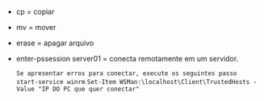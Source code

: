 * cp = copiar
* mv = mover
* erase = apagar arquivo
* enter-pssession server01 = conecta remotamente em um servidor.
  
  ``` Se apresentar erros para conectar, execute os seguintes passo ```  
  ``` start-service winrm ``` 
  ``` Set-Item WSMan:\localhost\Client\TrustedHosts -Value "IP DO PC que quer conectar" ``` 